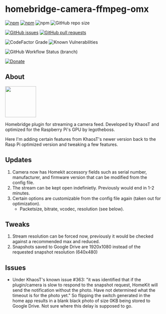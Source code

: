 # homebridge-camera-ffmpeg-omx

[![npm](https://img.shields.io/npm/v/homebridge-camera-ffmpeg-omx?style=for-the-badge)](https://www.npmjs.com/package/homebridge-camera-ffmpeg-omx)
[![npm](https://img.shields.io/npm/dt/homebridge-camera-ffmpeg-omx?style=for-the-badge)](https://www.npmjs.com/package/homebridge-camera-ffmpeg-omx)
![npm](https://img.shields.io/npm/dw/homebridge-camera-ffmpeg-omx?style=for-the-badge)
![GitHub repo size](https://img.shields.io/github/repo-size/legotheboss/homebridge-camera-ffmpeg-omx?style=for-the-badge)

[![GitHub issues](https://img.shields.io/github/issues/legotheboss/homebridge-camera-ffmpeg-omx?style=for-the-badge)](https://github.com/legotheboss/homebridge-camera-ffmpeg-omx/issues)
[![GitHub pull requests](https://img.shields.io/github/issues-pr/legotheboss/homebridge-camera-ffmpeg-omx?style=for-the-badge)](https://github.com/legotheboss/homebridge-camera-ffmpeg-omx/pulls)

![CodeFactor Grade](https://img.shields.io/codefactor/grade/github/tonesto7/homebridge-smartthings-v2/master?style=for-the-badge)
![Known Vulnerabilities](https://img.shields.io/snyk/vulnerabilities/github/tonesto7/homebridge-smartthings-v2?style=for-the-badge)

![GitHub Workflow Status (branch)](https://img.shields.io/github/workflow/status/tonesto7/homebridge-smartthings-v2/Node-CI/master?style=for-the-badge)

[![Donate](https://img.shields.io/badge/donate-paypal-green.svg?style=for-the-badge)](https://www.paypal.com/cgi-bin/webscr?cmd=_s-xclick&hosted_button_id=RVFJTG8H86SK8&source=url)

## About
<p align="left">
  <img width="100" height="100" src="https://raw.githubusercontent.com/tonesto7/homebridge-smartthings-v2/master/images/hb_tonesto7.png">
    
Homebridge plugin for streaming a camera feed. Developed by KhaosT and optimized for the Raspberry Pi's GPU by legotheboss.

Here I'm adding certain features from KhaosT's newer version back to the Rasp Pi optimized version and tweaking a few features.

## Updates
1. Camera now has Homekit accessory fields such as serial number, manufacturer, and firmware version that can be modified from the config file.
2. The stream can be kept open indefinietly. Previously would end in 1-2 minutes.
3. Certain options are customizable from the config file again (taken out for optimization).
    - Packetsize, bitrate, vcodec, resolution (see below).

## Tweaks
1. Stream resolution can be forced now, previously it would be checked against a recommended max and reduced.
2. Snapshots saved to Google Drive are 1920x1080 instead of the requested snapshot resolution (640x480)

## Issues
- Under KhaosT's known issue #363: "it was identified that if the plugin/camera is slow to respond to the snapshot request, HomeKit will send the notification without the photo. Have not determined what the timeout is for the photo yet." So flipping the switch generated in the home app results in a blank black photo of size 0KB being stored to Google Drive. Not sure where this delay is supposed to go.
